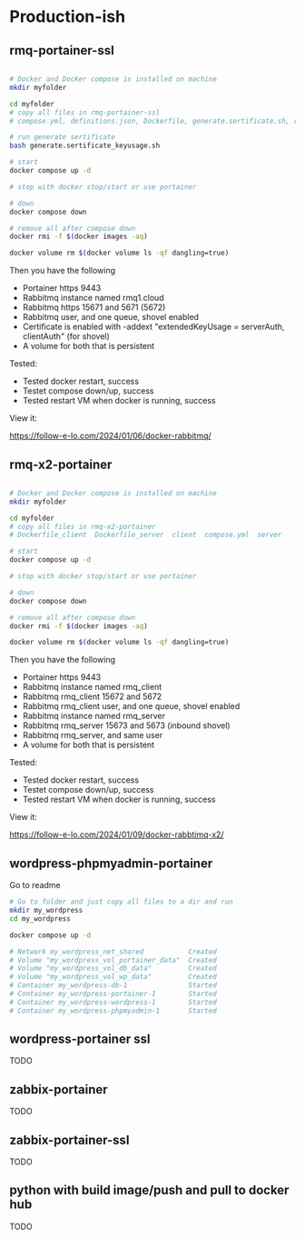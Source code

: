 # Production-ish

## rmq-portainer-ssl

```bash

# Docker and Docker compose is installed on machine
mkdir myfolder

cd myfolder
# copy all files in rmq-portainer-ssl
# compose.yml, definitions.json, Dockerfile, generate.sertificate.sh, rabbitmq.config

# run generate sertificate
bash generate.sertificate_keyusage.sh

# start
docker compose up -d

# stop with docker stop/start or use portainer

# down
docker compose down

# remove all after compose down
docker rmi -f $(docker images -aq)

docker volume rm $(docker volume ls -qf dangling=true)

```

Then you have the following

* Portainer https 9443
* Rabbitmq instance named rmq1.cloud
* Rabbitmq https 15671 and 5671 (5672)
* Rabbitmq user, and one queue, shovel enabled
* Certificate is enabled with -addext "extendedKeyUsage = serverAuth, clientAuth" (for shovel)
* A volume for both that is persistent

Tested:

* Tested docker restart, success
* Testet compose down/up, success
* Tested restart VM when docker is running, success

View it:

https://follow-e-lo.com/2024/01/06/docker-rabbitmq/

## rmq-x2-portainer

```bash

# Docker and Docker compose is installed on machine
mkdir myfolder

cd myfolder
# copy all files in rmq-x2-portainer
# Dockerfile_client  Dockerfile_server  client  compose.yml  server

# start
docker compose up -d

# stop with docker stop/start or use portainer

# down
docker compose down

# remove all after compose down
docker rmi -f $(docker images -aq)

docker volume rm $(docker volume ls -qf dangling=true)

```

Then you have the following

* Portainer https 9443
* Rabbitmq instance named rmq_client
* Rabbitmq rmq_client 15672 and 5672
* Rabbitmq rmq_client user, and one queue, shovel enabled
* Rabbitmq instance named rmq_server
* Rabbitmq rmq_server 15673 and 5673 (inbound shovel)
* Rabbitmq rmq_server, and same user
* A volume for both that is persistent

Tested:

* Tested docker restart, success
* Testet compose down/up, success
* Tested restart VM when docker is running, success

View it:

https://follow-e-lo.com/2024/01/09/docker-rabbtimq-x2/

## wordpress-phpmyadmin-portainer

Go to readme

```bash
# Go to folder and just copy all files to a dir and run 
mkdir my_wordpress
cd my_wordpress

docker compose up -d

# Network my_wordpress_net_shared           Created                                                             
# Volume "my_wordpress_vol_portainer_data"  Created                                                              
# Volume "my_wordpress_vol_db_data"         Created                                                               
# Volume "my_wordpress_vol_wp_data"         Created                                                               
# Container my_wordpress-db-1               Started                                                               
# Container my_wordpress-portainer-1        Started                                                               
# Container my_wordpress-wordpress-1        Started                                                               
# Container my_wordpress-phpmyadmin-1       Started
```

## wordpress-portainer ssl

TODO

## zabbix-portainer

TODO

## zabbix-portainer-ssl


TODO

## python with build image/push and pull to docker hub

TODO